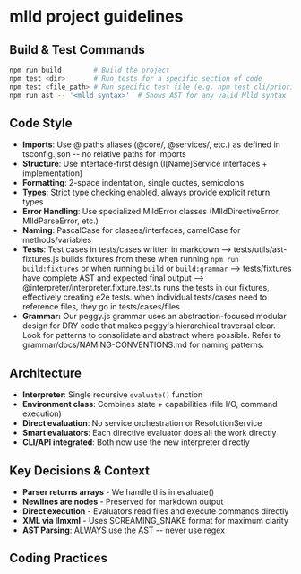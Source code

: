 # mlld project guidelines

## Build & Test Commands
```bash
npm run build        # Build the project
npm test <dir>       # Run tests for a specific section of code
npm test <file_path> # Run specific test file (e.g. npm test cli/priority-cli.test.ts)
npm run ast -- '<mlld syntax>'  # Shows AST for any valid Mlld syntax
```

## Code Style
- **Imports**: Use @ paths aliases (@core/, @services/, etc.) as defined in tsconfig.json -- no relative paths for imports
- **Structure**: Use interface-first design (I[Name]Service interfaces + implementation)
- **Formatting**: 2-space indentation, single quotes, semicolons
- **Types**: Strict type checking enabled, always provide explicit return types
- **Error Handling**: Use specialized MlldError classes (MlldDirectiveError, MlldParseError, etc.)
- **Naming**: PascalCase for classes/interfaces, camelCase for methods/variables
- **Tests**: Test cases in tests/cases written in markdown --> tests/utils/ast-fixtures.js builds fixtures from these when running `npm run build:fixtures` or when running `build` or `build:grammar` --> tests/fixtures have complete AST and expected final output --> @interpreter/interpreter.fixture.test.ts runs the tests in our fixtures, effectively creating e2e tests. when individual tests/cases need to reference files, they go in tests/cases/files
- **Grammar:** Our peggy.js grammar uses an abstraction-focused modular design for DRY code that makes peggy's hierarchical traversal clear. Look for patterns to consolidate and abstract where possible. Refer to grammar/docs/NAMING-CONVENTIONS.md for naming patterns.

## Architecture 
- **Interpreter**: Single recursive `evaluate()` function
- **Environment class**: Combines state + capabilities (file I/O, command execution)
- **Direct evaluation**: No service orchestration or ResolutionService
- **Smart evaluators**: Each directive evaluator does all the work directly
- **CLI/API integrated**: Both now use the new interpreter directly

## Key Decisions & Context
- **Parser returns arrays** - We handle this in evaluate()
- **Newlines are nodes** - Preserved for markdown output
- **Direct execution** - Evaluators read files and execute commands directly
- **XML via llmxml** - Uses SCREAMING_SNAKE format for maximum clarity
- **AST Parsing**: ALWAYS use the AST -- never use regex

## Coding Practices
